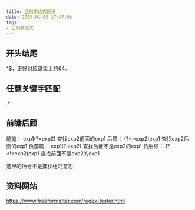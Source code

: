 ```yaml
---
title: 正则表达式速记
date: 2019-01-05 17:47:04
tags:
- 正则表达式
---
```

## 开头结尾

^$，正好对应键盘上的64。

## 任意关键字匹配

 .* 
 
## 前瞻后顾
 
前瞻：
exp1(?=exp2) 查找exp2前面的exp1
后顾：
(?<=exp2)exp1 查找exp2后面的exp1
负前瞻：
exp1(?!exp2) 查找后面不是exp2的exp1
负后顾：
(?<!=exp2)exp1 查找前面不是exp2的exp1
 
 这里的括号不是捕获组的意思

 ## 资料网站

 https://www.freeformatter.com/regex-tester.html